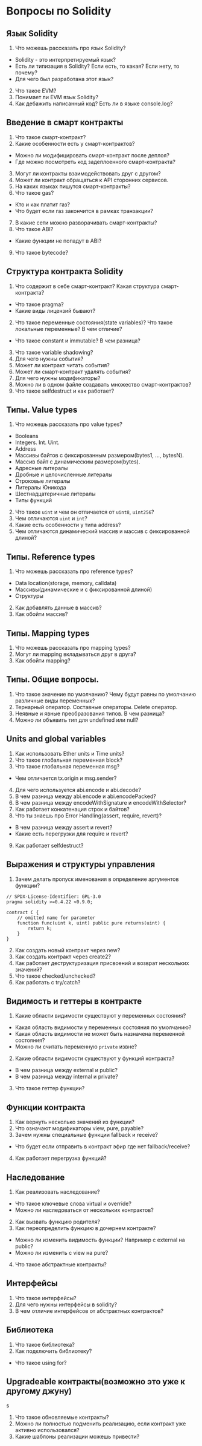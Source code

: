 # Вопросы по Solidity

## Язык Solidity

1. Что можешь рассказать про язык Solidity?
  - Solidity - это интерпретируемый язык?
  - Есть ли типизация в Solidity? Если есть, то какая? Если нету, то почему?
  - Для чего был разработана этот язык?
2. Что такое EVM?
3. Понимает ли EVM язык Solidity?
4. Как дебажить написанный код? Есть ли в языке console.log?

## Введение в смарт контракты

1. Что такое смарт-контракт?
2. Какие особенности есть у смарт-контрактов?
  - Можно ли модифицировать смарт-контракт после деплоя?
  - Где можно посмотреть код задеплоенного смарт-контракта?
3. Могут ли контракты взаимодействовать друг с другом?
4. Может ли контракт обращаться к API сторонних сервисов.
5. На каких языках пишутся смарт-контракты?
6. Что такое gas?
  - Кто и как платит газ?
  - Что будет если газ закончится в рамках транзакции?
7. В какие сети можно разворачивать смарт-контракты?
8. Что такое ABI?
  - Какие функции не попадут в ABI?
9. Что такое bytecode?

## Структура контракта Solidity

1. Что содержит в себе смарт-контракт? Какая структура смарт-контракта?
  - Что такое pragma?
  - Какие виды лицензий бывают?
2. Что такое переменные состояния(state variables)? Что такое локальные переменные? В чем отличие?
  - Что такое constant и immutable? В чем разница?
3. Что такое variable shadowing?
4. Для чего нужны события?
5. Может ли контракт читать события?
6. Может ли смарт-контракт удалять события?
7. Для чего нужны модификаторы?
8. Можно ли в одном файле создавать множество смарт-контрактов?
9. Что такое selfdestruct и как работает?

## Типы. Value types

1. Что можешь рассказать про value types?
  - Booleans
  - Integers. Int. Uint.
  - Address
  - Массивы байтов с фиксированным размером(bytes1, …, bytesN).
  - Массив байт c динамическим размером(bytes).
  - Адресные литералы
  - Дробные и целочисленные литералы
  - Строковые литералы
  - Литералы Юникода
  - Шестнадцатеричные литералы
  - Типы функций

2. Что такое `uint` и чем он отличается от `uint8`, `uint256`?
3. Чем отличаются `uint` и `int`?
4. Какие есть особенности у типа address?
5. Чем отличаются динамический массив и массив с фиксированной длиной?

## Типы. Reference types

1. Что можешь рассказать про reference types?
  - Data location(storage, memory, calldata)
  - Массивы(динамические и с фиксированной длиной)
  - Структуры
2. Как добавлять данные в массив?
3. Как обойти массив?

## Типы. Mapping types

1. Что можешь рассказать про mapping types?
2. Могут ли mapping вкладываться друг в друга?
3. Как обойти mapping?

## Типы. Общие вопросы.

1. Что такое значение по умолчанию?  Чему будут равны по умолчанию различные виды переменных?
2. Тернарный оператор. Составные операторы. Delete оператор.
3. Неявные и явные преобразования типов. В чем разница?
4. Можно ли объявить тип для undefined или null?

## Units and global variables

1. Как использовать Ether units и Time units?
2. Что такое глобальная переменная block?
3. Что такое глобальная переменная msg?
  - Чем отличается tx.origin и msg.sender?
4. Для чего используется abi.encode и abi.decode?
5. В чем разница между abi.encode и abi.encodePacked?
6. В чем разница между encodeWithSignature и encodeWithSelector?
7. Как работает конкатенация строк и байтов?
8. Что ты знаешь про Error Handling(assert, require, revert)?
  - В чем разница между assert и revert?
  - Какие есть перегрузки для require и revert?
9. Как работает selfdestruct?

## Выражения и структуры управления

1. Зачем делать пропуск именования в определение аргументов функции?

``` solidity
// SPDX-License-Identifier: GPL-3.0
pragma solidity >=0.4.22 <0.9.0;

contract C {
    // omitted name for parameter
    function func(uint k, uint) public pure returns(uint) {
        return k;
    }
}
```

2. Как создать новый контракт через new?
3. Как создать контракт через create2?
4. Как работает деструктуризация присвоений и возврат нескольких значений?
5. Что такое checked/unchecked?
6. Как работать с try/catch?

## Видимость и геттеры в контракте

1. Какие области видимости существуют у переменных состояния?
  - Какая область видимости у переменных состояния по умолчанию?
  - Какая область видимости не может быть назначена переменной состояния?
  - Можно ли считать переменную `private` извне?
2. Какие области видимости существуют у функций контракта?
  - В чем разница между external и public?
  - В чем разница между internal и private?
3. Что такое геттер функции?

## Функции контракта

1. Как вернуть несколько значений из функции?
2. Что означают модификаторы view, pure, payable?
3. Зачем нужны специальные функции fallback и receive?
  - Что будет если отправить в контракт эфир где нет fallback/receive?
4. Как работает перегрузка функций?

## Наследование

1. Как реализовать наследование?
  - Что такое ключевые слова virtual и override?
  - Можно ли наследоваться от нескольких контрактов?
2. Как вызвать функцию родителя?
3. Как переопределить функцию в дочернем контракте?
  - Можно ли изменить видимость функции? Например с external на public?
  - Можно ли изменить с view на pure?
4. Что такое абстрактные контракты?

## Интерфейсы

1. Что такое интерфейсы?
2. Для чего нужны интерфейсы в solidity?
3. В чем отличие интерфейсов от абстрактных контрактов?

## Библиотека

1. Что такое библиотека?
2. Как подключить библиотеку?
  - Что такое using for?

## Upgradeable контракты(возможно это уже к другому джуну)
s
1. Что такое обновляемые контракты?
2. Можно ли полностью подменить реализацию, если контракт уже активно использовался?
3. Какие шаблоны реализации можешь привести?
